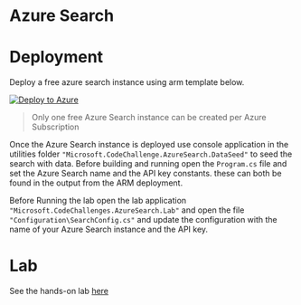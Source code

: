 Azure Search
======

# Deployment

Deploy a free azure search instance using arm template below. 


[![Deploy to Azure](http://azuredeploy.net/deploybutton.png)](https://portal.azure.com/#create/Microsoft.Template/uri/https%3A%2F%2Fraw.githubusercontent.com%2FMicrosoft%2Fcode-challenges%2Fmaster%2FLabs%2FAzure%2520Search%2Fazure-search-deploy.json)


> Only one free Azure Search instance can be created per Azure Subscription

Once the Azure Search instance is deployed use console application in the utilities folder `"Microsoft.CodeChallenge.AzureSearch.DataSeed"` to seed the search with data. Before building and running open the `Program.cs` file and set the Azure Search name and the API key constants. these can both be found in the output from the ARM deployment.

Before Running the lab open the lab application `"Microsoft.CodeChallenges.AzureSearch.Lab"` and open the file `"Configuration\SearchConfig.cs"` and update the configuration with the name of your Azure Search instance and the API key.

# Lab
See the hands-on lab [here](hands-on-lab.md)
